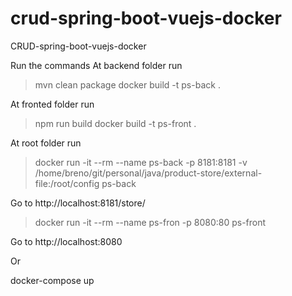 # crud-spring-boot-vuejs-docker
CRUD-spring-boot-vuejs-docker

Run the commands
At backend folder run
> mvn clean package
> docker build -t ps-back .

At fronted folder run
> npm run build
> docker build -t ps-front .

At root folder run
> docker run -it --rm --name ps-back -p 8181:8181 -v /home/breno/git/personal/java/product-store/external-file:/root/config ps-back

Go to
http://localhost:8181/store/

> docker run -it --rm --name ps-fron -p 8080:80 ps-front

Go to
http://localhost:8080

Or

docker-compose up
